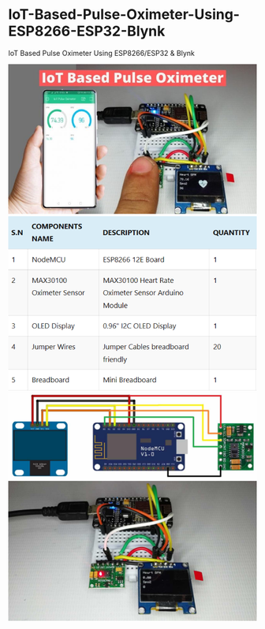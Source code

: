 # IoT-Based-Pulse-Oximeter-Using-ESP8266-ESP32-Blynk
IoT Based Pulse Oximeter Using ESP8266/ESP32 &amp; Blynk


![Pic](https://github.com/iskakfatoni/IoT-Based-Pulse-Oximeter-Using-ESP8266-ESP32-Blynk/blob/main/IoT-Based-Pulse-Oximeter-Using-ESP8266-Blynk-780x470.jpg)
![Pic](https://github.com/iskakfatoni/IoT-Based-Pulse-Oximeter-Using-ESP8266-ESP32-Blynk/blob/main/Komponen.png)
![Pic](https://github.com/iskakfatoni/IoT-Based-Pulse-Oximeter-Using-ESP8266-ESP32-Blynk/blob/main/Circuit-Diagram-of-IoT-Based-Pulse-Oximeter-using-MAX30100-sensor.jpg)
![Pic](https://github.com/iskakfatoni/IoT-Based-Pulse-Oximeter-Using-ESP8266-ESP32-Blynk/blob/main/Interfacing-MAX30100-with-ESP8266-NodeMCU.jpg)
